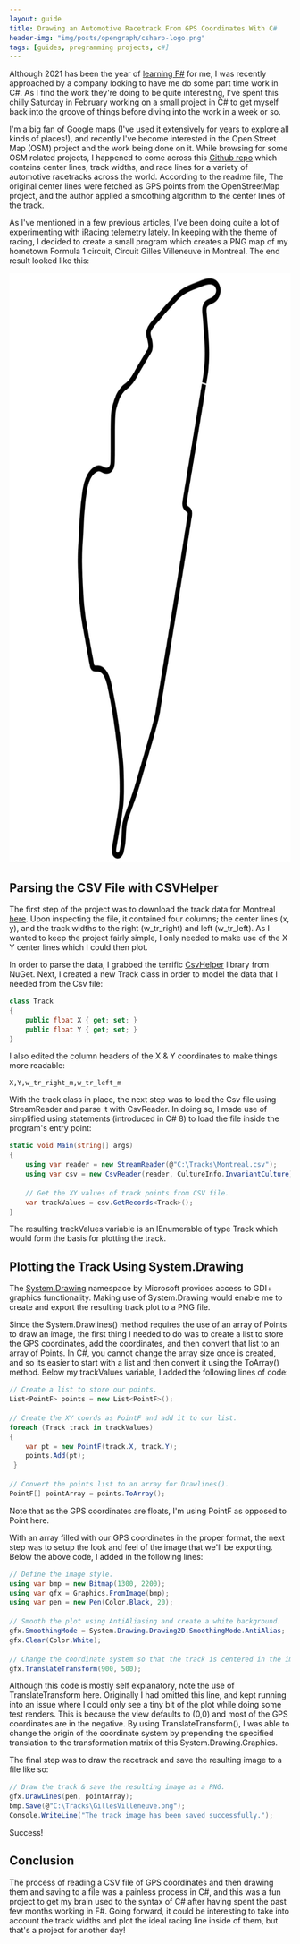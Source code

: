 ```yaml
---
layout: guide
title: Drawing an Automotive Racetrack From GPS Coordinates With C#
header-img: "img/posts/opengraph/csharp-logo.png"
tags: [guides, programming projects, c#] 
---
```


Although 2021 has been the year of [learning F#](/2021-01-04-why-learning-fsharp-2021/) for me, I was recently approached by a company looking to have me do some part time work in C#. As I find the work they're doing to be quite interesting, I've spent this chilly Saturday in February working on a small project in C# to get myself back into the groove of things before diving into the work in a week or so.

I'm a big fan of Google maps (I've used it extensively for years to explore all kinds of places!), and recently I've become interested in the Open Street Map (OSM) project and the work being done on it. While browsing for some OSM related projects, I happened to come across this [Github repo](https://github.com/TUMFTM/racetrack-database) which contains center lines, track widths, and race lines for a variety of automotive racetracks across the world. According to the readme file, The original center lines were fetched as GPS points from the OpenStreetMap project, and the author applied a smoothing algorithm to the center lines of the track.

As I've mentioned in a few previous articles, I've been doing quite a lot of experimenting with [iRacing telemetry](https://markjames.dev/2021-02-09-iracing-telemetry-fsharp/) lately. In keeping with the theme of racing, I decided to create a small program which creates a PNG map of my hometown Formula 1 circuit, Circuit Gilles Villeneuve in Montreal. The end result looked like this:

<img src="/img/posts/gilles-villeneuve-trackmap-crop.png" width="700" height="1053" alt="The Gilles Villeneuve Racetrack created from GPS coordinates">

## Parsing the CSV File with CSVHelper

The first step of the project was to download the track data for Montreal [here](https://github.com/TUMFTM/racetrack-database/blob/master/tracks/Montreal.csv). Upon inspecting the file, it contained four columns; the center lines (x, y), and the track widths to the right (w_tr_right) and left (w_tr_left). As I wanted to keep the project fairly simple, I only needed to make use of the X Y center lines which I could then plot.

In order to parse the data, I grabbed the terrific [CsvHelper](https://joshclose.github.io/CsvHelper/getting-started) library from NuGet. Next, I created a new Track class in order to model the data that I needed from the Csv file:

```csharp
class Track
{
    public float X { get; set; }
    public float Y { get; set; }
}
```
I also edited the column headers of the X & Y coordinates to make things more readable:

```
X,Y,w_tr_right_m,w_tr_left_m
```

With the track class in place, the next step was to load the Csv file using StreamReader and parse it with CsvReader. In doing so, I made use of simplified using statements (introduced in C# 8) to load the file inside the program's entry point:

```csharp
static void Main(string[] args)
{
    using var reader = new StreamReader(@"C:\Tracks\Montreal.csv");
    using var csv = new CsvReader(reader, CultureInfo.InvariantCulture);

    // Get the XY values of track points from CSV file.
    var trackValues = csv.GetRecords<Track>();
}
```
The resulting trackValues variable is an IEnumerable of type Track which would form the basis for plotting the track.

## Plotting the Track Using System.Drawing

The [System.Drawing](https://docs.microsoft.com/en-us/dotnet/api/system.drawing?view=dotnet-plat-ext-5.0) namespace by Microsoft provides access to GDI+ graphics functionality. Making use of System.Drawing would enable me to create and export the resulting track plot to a PNG file.

Since the System.Drawlines() method requires the use of an array of Points to draw an image, the first thing I needed to do was to create a list to store the GPS coordinates, add the coordinates, and then convert that list to an array of Points. In C#, you cannot change the array size once is created, and so its easier to start with a list and then convert it using the ToArray() method. Below my trackValues variable, I added the following lines of code:

```csharp
// Create a list to store our points.
List<PointF> points = new List<PointF>();

// Create the XY coords as PointF and add it to our list. 
foreach (Track track in trackValues)
{
    var pt = new PointF(track.X, track.Y);
    points.Add(pt);
 }

// Convert the points list to an array for Drawlines(). 
PointF[] pointArray = points.ToArray();
```
Note that as the GPS coordinates are floats, I'm using PointF as opposed to Point here.

With an array filled with our GPS coordinates in the proper format, the next step was to setup the look and feel of the image that we'll be exporting. Below the above code, I added in the following lines:
```csharp
// Define the image style.
using var bmp = new Bitmap(1300, 2200);
using var gfx = Graphics.FromImage(bmp);
using var pen = new Pen(Color.Black, 20);

// Smooth the plot using AntiAliasing and create a white background.
gfx.SmoothingMode = System.Drawing.Drawing2D.SmoothingMode.AntiAlias;
gfx.Clear(Color.White);

// Change the coordinate system so that the track is centered in the image.
gfx.TranslateTransform(900, 500);
```
Although this code is mostly self explanatory, note the use of TranslateTransform here. Originally I had omitted this line, and kept running into an issue where I could only see a tiny bit of the plot while doing some test renders. This is because the view defaults to (0,0) and most of the GPS coordinates are in the negative. By using TranslateTransform(), I was able to change the origin of the coordinate system by prepending the specified translation to the transformation matrix of this System.Drawing.Graphics.

The final step was to draw the racetrack and save the resulting image to a file like so:
```csharp
// Draw the track & save the resulting image as a PNG.
gfx.DrawLines(pen, pointArray);
bmp.Save(@"C:\Tracks\GillesVilleneuve.png");
Console.WriteLine("The track image has been saved successfully.");
```
Success!

## Conclusion 

The process of reading a CSV file of GPS coordinates and then drawing them and saving to a file was a painless process in C#, and this was a fun project to get my brain used to the syntax of C#  after having spent the past few months working in F#. Going forward, it could be interesting to take into account the track widths and plot the ideal racing line inside of them, but that's a project for another day! 